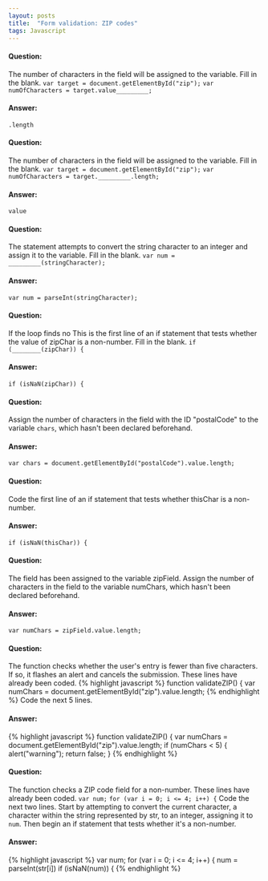 ```yaml
---
layout: posts
title:  "Form validation: ZIP codes"
tags: Javascript
---
```


#### Question:
The number of characters in the field will be assigned to the variable. Fill in the blank.
`var target = document.getElementById("zip");`
`var numOfCharacters = target.value_________;`

#### Answer:
`.length`

#### Question:
The number of characters in the field will be assigned to the variable. Fill in the blank.
`var target = document.getElementById("zip");`
`var numOfCharacters = target._________.length;`

#### Answer:
`value`

#### Question:
The statement attempts to convert the string character to an integer and assign it to the variable. Fill in the blank.
`var num = _________(stringCharacter);`

#### Answer:
`var num = parseInt(stringCharacter);`

#### Question:
If the loop finds no This is the first line of an if statement that tests whether the value of zipChar is a non-number. Fill in the blank.
`if (________(zipChar)) {`

#### Answer:
`if (isNaN(zipChar)) {`

#### Question:
Assign the number of characters in the field with the ID "postalCode" to the variable `chars`, which hasn't been declared beforehand.

#### Answer:
`var chars = document.getElementById("postalCode").value.length;`

#### Question:
Code the first line of an if statement that tests whether thisChar is a non-number.

#### Answer:
`if (isNaN(thisChar)) {`

#### Question:
The field has been assigned to the variable zipField. Assign the number of characters in the field to the variable numChars, which hasn't been declared beforehand.

#### Answer:
`var numChars = zipField.value.length;`

#### Question:
The function checks whether the user's entry is fewer than five characters. If so, it flashes an alert and cancels the submission. These lines have already been coded.
{% highlight javascript %}
function validateZIP() {
  var numChars = document.getElementById("zip").value.length;
{% endhighlight %}
Code the next 5 lines.

#### Answer:
{% highlight javascript %}
function validateZIP() {
  var numChars = document.getElementById("zip").value.length;
  if (numChars < 5) {
    alert("warning");
    return false;
  }
{% endhighlight %}

#### Question:
The function checks a ZIP code field for a non-number. These lines have already been coded.
`var num;`
`for (var i = 0; i <= 4; i++) {`
Code the next two lines. Start by attempting to convert the current character, a character within the string represented by str, to an integer, assigning it to `num`. Then begin an if statement that tests whether it's a non-number.

#### Answer:
{% highlight javascript %}
var num;
for (var i = 0; i <= 4; i++) {
  num = parseInt(str[i])
  if (isNaN(num)) { 
{% endhighlight %}
